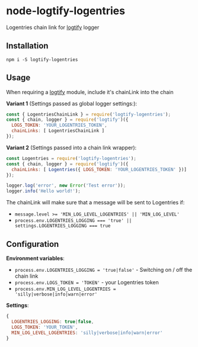 # node-logtify-logentries
Logentries chain link for [logtify](https://github.com/dial-once/node-logtify) logger

## Installation
```
npm i -S logtify-logentries
```

## Usage
When requiring a [logtify](https://github.com/dial-once/node-logtify) module, include it's chainLink into the chain

**Variant 1** (Settings passed as global logger settings:): 
```js
const { LogentriesChainLink } = require('logtify-logentries');
const { chain, logger } = require('logtify')({
  LOGS_TOKEN: 'YOUR_LOGENTRIES_TOKEN',
  chainLinks: [ LogentriesChainLink ]
});
```

**Variant 2** (Settings passed into a chain link wrapper):
```js
const Logentries = require('logtify-logentries');
const { chain, logger } = require('logtify')({
  chainLinks: [ Logentries({ LOGS_TOKEN: 'YOUR_LOGENTRIES_TOKEN' })]
});

logger.log('error', new Error('Test error'));
logger.info('Hello world!');
```
The chainLink will make sure that a message will be sent to Logentries if:
* ``message.level >= 'MIN_LOG_LEVEL_LOGENTRIES' || 'MIN_LOG_LEVEL'``
* ``process.env.LOGENTRIES_LOGGING === 'true' || settings.LOGENTRIES_LOGGING === true``

## Configuration
**Environment variables**:
* ``process.env.LOGENTRIES_LOGGING = 'true|false'`` - Switching on / off the chain link
* ``process.env.LOGS_TOKEN = 'TOKEN'`` - your Logentries token
* ``process.env.MIN_LOG_LEVEL_LOGENTRIES = 'silly|verbose|info|warn|error'``

**Settings**:
```js
{
  LOGENTRIES_LOGGING: true|false,
  LOGS_TOKEN: 'YOUR_TOKEN',
  MIN_LOG_LEVEL_LOGENTRIES: 'silly|verbose|info|warn|error'
}
```
